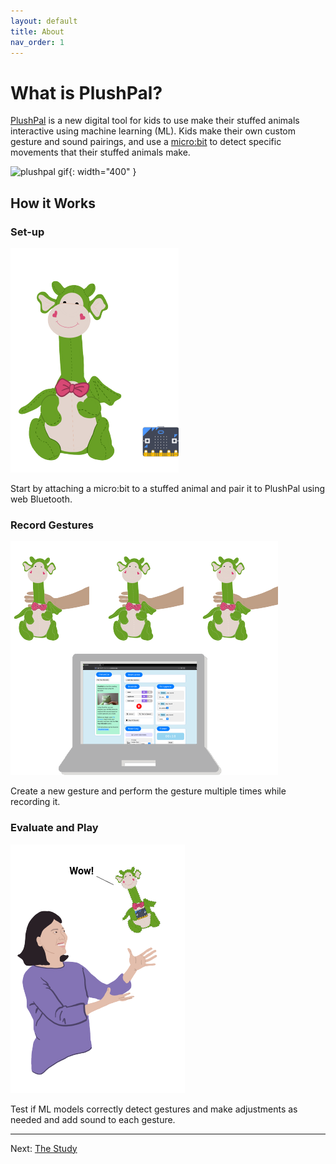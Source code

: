 ```yaml
---
layout: default
title: About
nav_order: 1
---
```


# What is PlushPal?
[PlushPal](https://ttseng.github.io/plushie/) is a new digital tool for kids to use make their stuffed animals interactive using machine learning (ML). Kids make their own custom gesture and sound pairings, and use a [micro:bit](https://microbit.org) to detect specific movements that their stuffed animals make. 

![plushpal gif](/img/plushpal-demo.gif){: width="400" }

## How it Works
### Set-up

![set up micro:bit](/img/getting-started-1.png)

Start by attaching a micro:bit to a stuffed animal and pair it to PlushPal using web Bluetooth.

### Record Gestures

![record gestures](/img/getting-started-2.png)

Create a new gesture and perform the gesture multiple times while recording it.

### Evaluate and Play

![evaluate and play](/img/girl-toss-dragon-large.png)

Test if ML models correctly detect gestures and make adjustments as needed and add sound to each gesture.

* * *
Next: [The Study](study)
